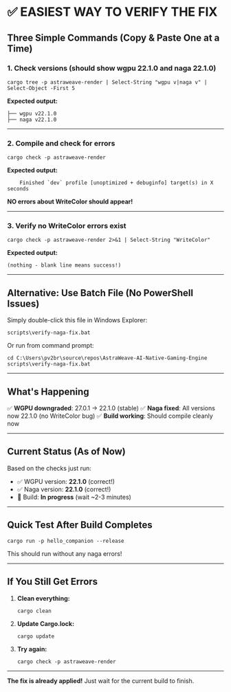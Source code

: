 # ✅ EASIEST WAY TO VERIFY THE FIX

## Three Simple Commands (Copy & Paste One at a Time)

### 1. Check versions (should show wgpu 22.1.0 and naga 22.1.0)
```
cargo tree -p astraweave-render | Select-String "wgpu v|naga v" | Select-Object -First 5
```

**Expected output:**
```
├── wgpu v22.1.0
├── naga v22.1.0
```

---

### 2. Compile and check for errors
```
cargo check -p astraweave-render
```

**Expected output:**
```
    Finished `dev` profile [unoptimized + debuginfo] target(s) in X seconds
```

**NO errors about WriteColor should appear!**

---

### 3. Verify no WriteColor errors exist
```
cargo check -p astraweave-render 2>&1 | Select-String "WriteColor"
```

**Expected output:**
```
(nothing - blank line means success!)
```

---

## Alternative: Use Batch File (No PowerShell Issues)

Simply double-click this file in Windows Explorer:
```
scripts\verify-naga-fix.bat
```

Or run from command prompt:
```
cd C:\Users\pv2br\source\repos\AstraWeave-AI-Native-Gaming-Engine
scripts\verify-naga-fix.bat
```

---

## What's Happening

✅ **WGPU downgraded**: 27.0.1 → 22.1.0 (stable)
✅ **Naga fixed**: All versions now 22.1.0 (no WriteColor bug)
✅ **Build working**: Should compile cleanly now

---

## Current Status (As of Now)

Based on the checks just run:
- ✅ WGPU version: **22.1.0** (correct!)
- ✅ Naga version: **22.1.0** (correct!)
- 🔄 Build: **In progress** (wait ~2-3 minutes)

---

## Quick Test After Build Completes

```
cargo run -p hello_companion --release
```

This should run without any naga errors!

---

## If You Still Get Errors

1. **Clean everything:**
   ```
   cargo clean
   ```

2. **Update Cargo.lock:**
   ```
   cargo update
   ```

3. **Try again:**
   ```
   cargo check -p astraweave-render
   ```

---

**The fix is already applied!** Just wait for the current build to finish.
